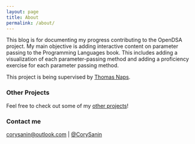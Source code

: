 ```yaml
---
layout: page
title: About
permalink: /about/
---
```


This blog is for documenting my progress contributing to the OpenDSA project. My main objective is adding interactive content on parameter passing to the Programming Languages book. This includes adding a visualization of each parameter-passing method and adding a proficiency exercise for each parameter passing method.

This project is being supervised by [Thomas Naps](https://github.com/tomnaps).

### Other Projects

Feel free to check out some of my [other projects](https://www.sanin.click/)!

### Contact me

[corysanin@outlook.com](mailto:corysanin@outlook.com) \| [@CorySanin](https://twitter.com/CorySanin)
